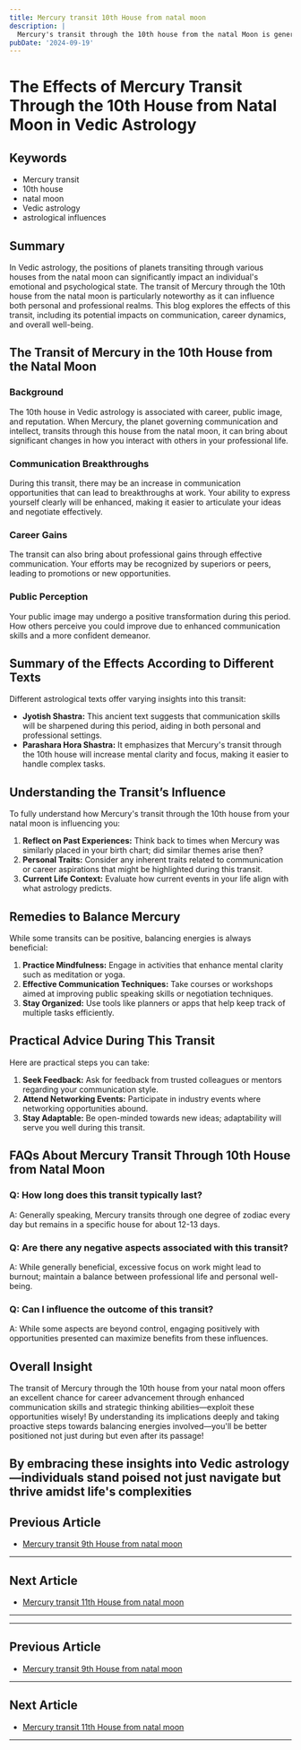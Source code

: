 ```yaml
---
title: Mercury transit 10th House from natal moon
description: |
  Mercury's transit through the 10th house from the natal Moon is generally positive, bringing success in career, financial gains, and improved social status. The individual may experience happiness, recognition, and success in their professional and personal life.
pubDate: '2024-09-19'
---
```


# The Effects of Mercury Transit Through the 10th House from Natal Moon in Vedic Astrology

## Keywords
- Mercury transit
- 10th house
- natal moon
- Vedic astrology
- astrological influences

## Summary
In Vedic astrology, the positions of planets transiting through various houses from the natal moon can significantly impact an individual's emotional and psychological state. The transit of Mercury through the 10th house from the natal moon is particularly noteworthy as it can influence both personal and professional realms. This blog explores the effects of this transit, including its potential impacts on communication, career dynamics, and overall well-being.

## The Transit of Mercury in the 10th House from the Natal Moon

### Background
The 10th house in Vedic astrology is associated with career, public image, and reputation. When Mercury, the planet governing communication and intellect, transits through this house from the natal moon, it can bring about significant changes in how you interact with others in your professional life.

### Communication Breakthroughs
During this transit, there may be an increase in communication opportunities that can lead to breakthroughs at work. Your ability to express yourself clearly will be enhanced, making it easier to articulate your ideas and negotiate effectively.

### Career Gains
The transit can also bring about professional gains through effective communication. Your efforts may be recognized by superiors or peers, leading to promotions or new opportunities.

### Public Perception
Your public image may undergo a positive transformation during this period. How others perceive you could improve due to enhanced communication skills and a more confident demeanor.

## Summary of the Effects According to Different Texts

Different astrological texts offer varying insights into this transit:

- **Jyotish Shastra:** This ancient text suggests that communication skills will be sharpened during this period, aiding in both personal and professional settings.
- **Parashara Hora Shastra:** It emphasizes that Mercury's transit through the 10th house will increase mental clarity and focus, making it easier to handle complex tasks.

## Understanding the Transit’s Influence

To fully understand how Mercury's transit through the 10th house from your natal moon is influencing you:

1. **Reflect on Past Experiences:** Think back to times when Mercury was similarly placed in your birth chart; did similar themes arise then?
2. **Personal Traits:** Consider any inherent traits related to communication or career aspirations that might be highlighted during this transit.
3. **Current Life Context:** Evaluate how current events in your life align with what astrology predicts.

## Remedies to Balance Mercury

While some transits can be positive, balancing energies is always beneficial:

1. **Practice Mindfulness:** Engage in activities that enhance mental clarity such as meditation or yoga.
2. **Effective Communication Techniques:** Take courses or workshops aimed at improving public speaking skills or negotiation techniques.
3. **Stay Organized:** Use tools like planners or apps that help keep track of multiple tasks efficiently.

## Practical Advice During This Transit

Here are practical steps you can take:

1. **Seek Feedback:** Ask for feedback from trusted colleagues or mentors regarding your communication style.
2. **Attend Networking Events:** Participate in industry events where networking opportunities abound.
3. **Stay Adaptable:** Be open-minded towards new ideas; adaptability will serve you well during this transit.

## FAQs About Mercury Transit Through 10th House from Natal Moon

### Q: How long does this transit typically last?
A: Generally speaking, Mercury transits through one degree of zodiac every day but remains in a specific house for about 12-13 days.

### Q: Are there any negative aspects associated with this transit?
A: While generally beneficial, excessive focus on work might lead to burnout; maintain a balance between professional life and personal well-being.

### Q: Can I influence the outcome of this transit?
A: While some aspects are beyond control, engaging positively with opportunities presented can maximize benefits from these influences.

## Overall Insight

The transit of Mercury through the 10th house from your natal moon offers an excellent chance for career advancement through enhanced communication skills and strategic thinking abilities—exploit these opportunities wisely!
By understanding its implications deeply and taking proactive steps towards balancing energies involved—you'll be better positioned not just during but even after its passage!

By embracing these insights into Vedic astrology—individuals stand poised not just navigate but thrive amidst life's complexities
---

## Previous Article
- [Mercury transit 9th House from natal moon](200409_Mercury_transit_9th_House_from_natal_moon.md)

---

## Next Article
- [Mercury transit 11th House from natal moon](200411_Mercury_transit_11th_House_from_natal_moon.md)

---
---

## Previous Article
- [Mercury transit 9th House from natal moon](200409_Mercury_transit_9th_House_from_natal_moon.md)

---

## Next Article
- [Mercury transit 11th House from natal moon](200411_Mercury_transit_11th_House_from_natal_moon.md)

---
